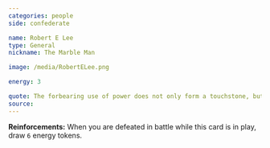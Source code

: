 ```yaml
---
categories: people
side: confederate

name: Robert E Lee
type: General
nickname: The Marble Man

image: /media/RobertELee.png

energy: 3

quote: The forbearing use of power does not only form a touchstone, but the manner in which an individual enjoys certain advantages over others is a test of a true gentleman.
source:
---
```


**Reinforcements:** When you are defeated in battle while this card is in play, draw ```6``` energy tokens.
